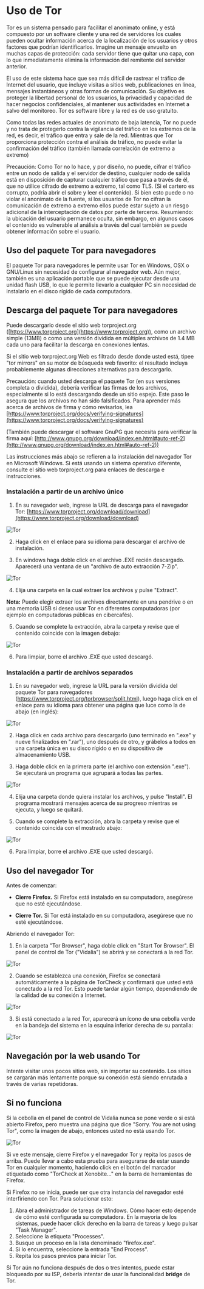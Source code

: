 Uso de Tor
==========

Tor es un sistema pensado para facilitar el anonimato online, y está compuesto por un software cliente y una red de servidores los cuales pueden ocultar información acerca de la localización de los usuarios y otros factores que podrían identificarlos. Imagine un mensaje envuelto en muchas capas de protección: cada servidor tiene que quitar una capa, con lo que inmediatamente elimina la información del remitente del servidor anterior. 

El uso de este sistema hace que sea más difícil de rastrear el tráfico de Internet del usuario, que incluye visitas a sitios web, publicaciones en línea, mensajes instantáneos y otras formas de comunicación. Su objetivo es proteger la libertad personal de los usuarios, la privacidad y capacidad de hacer negocios confidenciales, al mantener sus actividades en Internet a salvo del monitoreo. Tor es software libre y la red es de uso gratuito.

Como todas las redes actuales de anonimato de baja latencia, Tor no puede y no trata de protegerlo contra la vigilancia del tráfico en los extremos de la red, es decir, el tráfico que entra y sale de la red. Mientras que Tor proporciona protección contra el análisis de tráfico, no puede evitar la confirmación del tráfico (también llamada correlación de extremo a extremo)

Precaución: Como Tor no lo hace, y por diseño, no puede, cifrar el tráfico entre un nodo de salida y el servidor de destino, cualquier nodo de salida está en disposición de capturar cualquier tráfico que pasa a través de él, que no utilice cifrado de extremo a extremo, tal como TLS. (Si el cartero es corrupto, podría abrir el sobre y leer el contenido). Si bien esto puede o no violar el anonimato de la fuente, si los usuarios de Tor no cifran la comunicación de extremo a extremo ellos puede estar sujeto a un riesgo adicional de la interceptación de datos por parte de terceros. Resumiendo: la ubicación del usuario permanece oculta, sin embargo, en algunos casos el contenido es vulnerable al análisis a través del cual también se puede obtener información sobre el usuario.

Uso del paquete Tor para navegadores
------------------------------------

El paquete Tor para navegadores le permite usar Tor en Windows, OSX o GNU/Linux sin necesidad de configurar al navegador web. Aún mejor, también es una aplicación portable que se puede ejecutar desde una unidad flash USB, lo que le permite llevarlo a cualquier PC sin necesidad de instalarlo en el disco rígido de cada computadora.

Descarga del paquete Tor para navegadores
-----------------------------------------

Puede descargarlo desde el sitio web torproject.org ([https://www.torproject.org](https://www.torproject.org)), como un archivo simple (13MB) o como una versión dividida en múltiples archivos de 1.4 MB cada uno para facilitar la descarga en conexiones lentas.

Si el sitio web torproject.org Web es filtrado desde donde usted está, tipee "tor mirrors" en su motor de búsqueda web favorito: el resultado incluya probablemente algunas direcciones alternativas para descargarlo.

Precaución: cuando usted descarga el paquete Tor (en sus versiones completa o dividida), debería verificar las firmas de los archivos, especialmente si lo está descargando desde un sitio espejo. Este paso le asegura que los archivos no han sido falsificados. Para aprender más acerca de archivos de firma y cómo revisarlos, lea [https://www.torproject.org/docs/verifying-signatures](https://www.torproject.org/docs/verifying-signatures)

(También puede descargar el software GnuPG que necesita para verificar la firma aquí: [http://www.gnupg.org/download/index.en.html#auto-ref-2](http://www.gnupg.org/download/index.en.html#auto-ref-2))

Las instrucciones más abajo se refieren a la instalación del navegador Tor en Microsoft Windows. Si está usando un sistema operativo diferente, consulte el sitio web torproject.org para enlaces de descarga e instrucciones.

### Instalación a partir de un archivo único

 1. En su navegador web, ingrese la URL de descarga para el navegador Tor:
    [https://www.torproject.org/download/download](https://www.torproject.org/download/download)

 ![Tor](tor_1.png)

 2. Haga click en el enlace para su idioma para descargar el archivo de instalación.

 3. En windows haga doble click en el archivo .EXE recién descargado. Aparecerá una ventana de un "archivo de auto extracción 7-Zip".

 ![Tor](tor_2.png)

 4. Elija una carpeta en la cual extraer los archivos y pulse "Extract".

 **Nota:** Puede elegir extraer los archivos directamente en una pendrive o en una memoria USB si desea usar Tor en diferentes computadoras (por ejemplo en computadoras públicas en cibercafés).

 5. Cuando se complete la extracción, abra la carpeta y revise que el contenido coincide con la imagen debajo:

 ![Tor](tor_3.png)

 6. Para limpiar, borre el archivo .EXE que usted descargó.

### Instalación a partir de archivos separados

 1. En su navegador web, ingrese la URL para la versión dividida del paquete Tor para navegadores (https://www.torproject.org/torbrowser/split.html), luego haga click en el enlace para su idioma para obtener una página que luce como la de abajo (en inglés):
 
 ![Tor](tor_4.png)

 2. Haga click en cada archivo para descargarlo (uno terminado en ".exe" y nueve finalizados en ".rar"), uno después de otro, y grábelos a todos en una carpeta única en su disco rígido o en su dispositivo de almacenamiento USB.

 3. Haga doble click en la primera parte (el archivo con extensión ".exe"). Se ejecutará un programa que agrupará a todas las partes.

 ![Tor](tor_5.png)

 4. Elija una carpeta donde quiera instalar los archivos, y pulse "Install". El programa mostrará mensajes acerca de su progreso mientras se ejecuta, y luego se quitará.

 5. Cuando se complete la extracción, abra la carpeta y revise que el contenido coincida con el mostrado abajo:

 ![Tor](tor_6.png)

 6. Para limpiar, borre el archivo .EXE que usted descargó.

Uso del navegador Tor
---------------------

Antes de comenzar:

 * **Cierre Firefox.** Si Firefox está instalado en su computadora, asegúrese que no esté ejecutándose.

 * **Cierre Tor.** Si Tor está instalado en su computadora, asegúrese que no esté ejecutándose.

Abriendo el navegador Tor:

 1. En la carpeta "Tor Browser", haga doble click en "Start Tor Browser". El panel de control de Tor ("Vidalia") se abrirá y se conectará a la red Tor.

 ![Tor](tor_7.png)

 2. Cuando se establezca una conexión, Firefox se conectará automáticamente a la página de TorCheck y confirmará que usted está conectado a la red Tor. Esto puede tardar algún tiempo, dependiendo de la calidad de su conexión a Internet.

 ![Tor](tor_8.png)

 3. Si está conectado a la red Tor, aparecerá un ícono de una cebolla verde en la bandeja del sistema en la esquina inferior derecha de su pantalla:

 ![Tor](tor_9.png)

Navegación por la web usando Tor
--------------------------------

Intente visitar unos pocos sitios web, sin importar su contenido. Los sitios se cargarán más lentamente porque su conexión está siendo enrutada a través de varias repetidoras.

Si no funciona
--------------

Si la cebolla en el panel de control de Vidalia nunca se pone verde o si está abierto Firefox, pero muestra una página que dice "Sorry. You are not using Tor", como la imagen de abajo, entonces usted no está usando Tor.

![Tor](tor_10.png)

Si ve este mensaje, cierre Firefox y el navegador Tor y repita los pasos de arriba. Puede llevar a cabo esta prueba para asegurarse de estar usando Tor en cualquier momento, haciendo click en el botón del marcador etiquetado como "TorCheck at Xenobite..." en la barra de herramientas de Firefox.

Si Firefox no se inicia, puede ser que otra instancia del navegador esté interfiriendo con Tor. Para solucionar esto:

 1. Abra el administrador de tareas de Windows. Cómo hacer esto depende de cómo esté configurada su computadora. En la mayoría de los sistemas, puede hacer click derecho en la barra de tareas y luego pulsar "Task Manager".
 2. Seleccione la etiqueta "Processes".
 3. Busque un proceso en la lista denominado "firefox.exe".
 4. Si lo encuentra, seleccione la entrada "End Process".
 5. Repita los pasos previos para iniciar Tor.

Si Tor aún no funciona después de dos o tres intentos, puede estar bloqueado por su ISP, debería intentar de usar la funcionalidad **bridge** de Tor.
